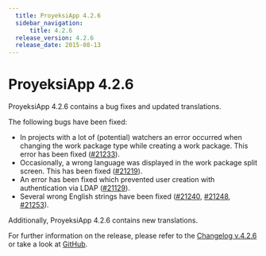 ```yaml
---
  title: ProyeksiApp 4.2.6
  sidebar_navigation:
      title: 4.2.6
  release_version: 4.2.6
  release_date: 2015-08-13
---
```



# ProyeksiApp 4.2.6

ProyeksiApp 4.2.6 contains a bug fixes and updated translations.

The following bugs have been fixed:

  - In projects with a lot of (potential) watchers an error occurred
    when changing the work package type while creating a work package.
    This error has been fixed
    ([\#21233](https://community.openproject.org/work_packages/21233)).
  - Occasionally, a wrong language was displayed in the work package
    split screen. This has been fixed
    ([\#21219](https://community.openproject.org/work_packages/21219)).
  - An error has been fixed which prevented user creation with
    authentication via LDAP
    ([\#21129](https://community.openproject.org/work_packages/21129)).
  - Several wrong English strings have been fixed
    ([\#21240](https://community.openproject.org/work_packages/21240),
    [\#21248](https://community.openproject.org/work_packages/21248),
    [\#21253](https://community.openproject.org/work_packages/21253)).

Additionally, ProyeksiApp 4.2.6 contains new translations.

For further information on the release, please refer to the [Changelog
v.4.2.6](https://community.openproject.org/versions/762) or take a look
at [GitHub](https://github.com/opf/openproject/tree/v4.2.6).


